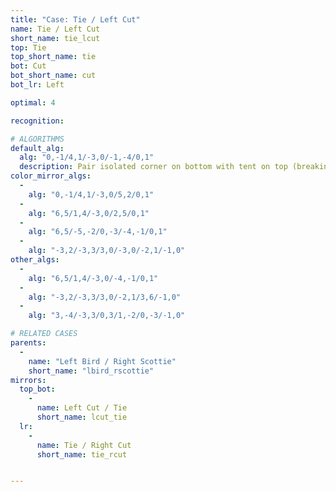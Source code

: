 ```yaml
---
title: "Case: Tie / Left Cut"
name: Tie / Left Cut
short_name: tie_lcut
top: Tie
top_short_name: tie
bot: Cut
bot_short_name: cut
bot_lr: Left

optimal: 4

recognition:

# ALGORITHMS
default_alg:
  alg: "0,-1/4,1/-3,0/-1,-4/0,1"
  description: Pair isolated corner on bottom with tent on top (breaking gem) to form good bird/scottie.
color_mirror_algs:
  -
    alg: "0,-1/4,1/-3,0/5,2/0,1"
  -
    alg: "6,5/1,4/-3,0/2,5/0,1"
  -
    alg: "6,5/-5,-2/0,-3/-4,-1/0,1"
  -
    alg: "-3,2/-3,3/3,0/-3,0/-2,1/-1,0"
other_algs:
  -
    alg: "6,5/1,4/-3,0/-4,-1/0,1"
  -
    alg: "-3,2/-3,3/3,0/-2,1/3,6/-1,0"
  -
    alg: "3,-4/-3,3/0,3/1,-2/0,-3/-1,0"

# RELATED CASES
parents:
  -
    name: "Left Bird / Right Scottie"
    short_name: "lbird_rscottie"
mirrors:
  top_bot:
    -
      name: Left Cut / Tie
      short_name: lcut_tie
  lr:
    -
      name: Tie / Right Cut
      short_name: tie_rcut


---
```


